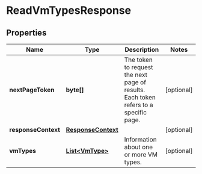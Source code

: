 

# ReadVmTypesResponse


## Properties

| Name | Type | Description | Notes |
|------------ | ------------- | ------------- | -------------|
|**nextPageToken** | **byte[]** | The token to request the next page of results. Each token refers to a specific page. |  [optional] |
|**responseContext** | [**ResponseContext**](ResponseContext.md) |  |  [optional] |
|**vmTypes** | [**List&lt;VmType&gt;**](VmType.md) | Information about one or more VM types. |  [optional] |



